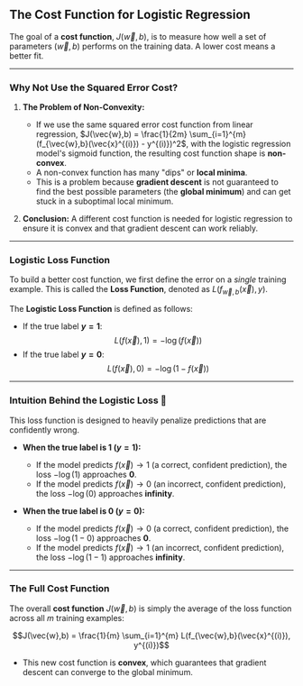 ## **The Cost Function for Logistic Regression**

The goal of a **cost function**, $J(\vec{w},b)$, is to measure how well a set of parameters $(\vec{w}, b)$ performs on the training data. A lower cost means a better fit.

---

### **Why Not Use the Squared Error Cost?**

1. **The Problem of Non-Convexity:**

   - If we use the same squared error cost function from linear regression, $J(\vec{w},b) = \frac{1}{2m} \sum_{i=1}^{m} (f_{\vec{w},b}(\vec{x}^{(i)}) - y^{(i)})^2$, with the logistic regression model's sigmoid function, the resulting cost function shape is **non-convex**.
   - A non-convex function has many "dips" or **local minima**.
   - This is a problem because **gradient descent** is not guaranteed to find the best possible parameters (the **global minimum**) and can get stuck in a suboptimal local minimum.

2. **Conclusion:** A different cost function is needed for logistic regression to ensure it is convex and that gradient descent can work reliably.

---

### **Logistic Loss Function**

To build a better cost function, we first define the error on a _single_ training example. This is called the **Loss Function**, denoted as $L(f_{\vec{w},b}(\vec{x}), y)$.

The **Logistic Loss Function** is defined as follows:

- If the true label **$y=1$**:
  $$L(f(\vec{x}), 1) = -\log(f(\vec{x}))$$
- If the true label **$y=0$**:
  $$L(f(\vec{x}), 0) = -\log(1 - f(\vec{x}))$$

---

### **Intuition Behind the Logistic Loss 🧠**

This loss function is designed to heavily penalize predictions that are confidently wrong.

- **When the true label is 1 ($y=1$):**

  - If the model predicts $f(\vec{x}) \to 1$ (a correct, confident prediction), the loss $-\log(1)$ approaches **0**.
  - If the model predicts $f(\vec{x}) \to 0$ (an incorrect, confident prediction), the loss $-\log(0)$ approaches **infinity**.

- **When the true label is 0 ($y=0$):**
  - If the model predicts $f(\vec{x}) \to 0$ (a correct, confident prediction), the loss $-\log(1-0)$ approaches **0**.
  - If the model predicts $f(\vec{x}) \to 1$ (an incorrect, confident prediction), the loss $-\log(1-1)$ approaches **infinity**.

---

### **The Full Cost Function**

The overall **cost function** $J(\vec{w},b)$ is simply the average of the loss function across all $m$ training examples:

$$J(\vec{w},b) = \frac{1}{m} \sum_{i=1}^{m} L(f_{\vec{w},b}(\vec{x}^{(i)}), y^{(i)})$$

- This new cost function is **convex**, which guarantees that gradient descent can converge to the global minimum.
